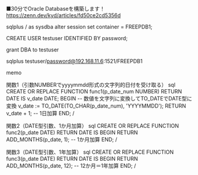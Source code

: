 
■30分でOracle Databaseを構築します！
https://zenn.dev/kyd/articles/fd50ce2cd5356d

 sqlplus / as sysdba
 alter session set container = FREEPDB1;

CREATE USER testuser IDENTIFIED BY password;

grant DBA to testuser

 sqlplus testuser/password@192.168.11.6:1521/FREEPDB1

memo

関数1（引数NUMBERでyyyymmdd形式の文字列的日付を受け取る）
sql
CREATE OR REPLACE FUNCTION func1(p_date_num NUMBER) RETURN DATE IS
  v_date DATE;
BEGIN
  -- 数値を文字列に変換してTO_DATEでDATE型に変換
  v_date := TO_DATE(TO_CHAR(p_date_num), 'YYYYMMDD');
  RETURN v_date + 1;  -- 1日加算
END;
/

関数2（DATE型引数、1か月加算）
sql
CREATE OR REPLACE FUNCTION func2(p_date DATE) RETURN DATE IS
BEGIN
  RETURN ADD_MONTHS(p_date, 1);  -- 1か月加算
END;
/

関数3（DATE型引数、1年加算）
sql
CREATE OR REPLACE FUNCTION func3(p_date DATE) RETURN DATE IS
BEGIN
  RETURN ADD_MONTHS(p_date, 12);  -- 12か月＝1年加算
END;
/
